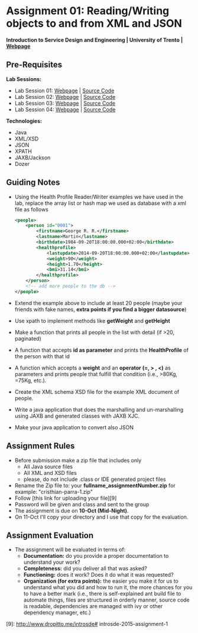 # Assignment 01: Reading/Writing objects to and from XML and JSON

**Introduction to Service Design and Engineering | University of Trento | [Webpage](https://sites.google.com/site/introsdeunitn/assignments/01 "Permalink to Assignment 01: Reading/Writing objects to and from XML and JSON")**

## Pre-Requisites

**Lab Sessions:** 
* Lab Session 01: [Webpage][1] | [Source Code][2] 
* Lab Session 02: [Webpage][3] | [Source Code][4] 
* Lab Session 03: [Webpage][5] | [Source Code][6]
* Lab Session 04: [Webpage][7] | [Source Code][8]

**Technologies:**
* Java
* XML/XSD
* JSON
* XPATH
* JAXB/Jackson
* Dozer

## Guiding Notes

* Using the Health Profile Reader/Writer examples we have used in the lab, replace the array list or hash map we used as database with a xml file as follows

    ```xml
    <people>
        <person id="0001">
            <firstname>George R. R.</firstname>
            <lastname>Martin</lastname>
            <birthdate>1984-09-20T18:00:00.000+02:00</birthdate>
            <healthprofile>
                <lastupdate>2014-09-20T18:00:00.000+02:00</lastupdate>
                <weight>90</weight>
                <height>1.70</height>
                <bmi>31.14</bmi>
            </healthprofile>
        </person>
        <!-- add more people to the db --> 
    </people>
    ```


* Extend the example above to include at least 20 people (maybe your friends with fake names, **extra points if you find a bigger datasource**) 
* Use xpath to implement methods like **getWeight** and **getHeight**
* Make a function that prints all people in the list with detail (if >20, paginated)
* A function that accepts **id as parameter** and prints the **HealthProfile** of the person with that id
* A function which accepts a **weight** and an **operator (=, > , <)** as parameters and prints people that fulfill that condition (i.e., >80Kg, =75Kg, etc.).
* Create the XML schema XSD file for the example XML document of people.
* Write a java application that does the marshalling and un-marshalling using JAXB and generated classes with JAXB XJC.
* Make your java application to convert also JSON 

## Assignment Rules

* Before submission make a zip file that includes only
    * All Java source files 
    * All XML and XSD files
    * please, do not include .class or IDE generated project files
* Rename the Zip file to: your **fullname_assignmentNumber.zip** for example: "cristhian-parra-1.zip"
* Follow [this link for uploading your file][9]
* Password will be given and class and sent to the group
* The assignment is due on **10-Oct (Mid-Night)**. 
* On 11-Oct I'll copy your directory and I use that copy for the evaluation.

## Assignment Evaluation

* The assignment will be evaluated in terms of: 
    * **Documentation:** do you provide a proper documentation to understand your work? 
    * **Completeness:** did you deliver all that was asked?
    * **Functioning:** does it work? Does it do what it was requested?
    * **Organization (for extra points):** the easier you make it for us to understand what you did and how to run it, the more chances for you to have a better mark (i.e., there is self-explained ant build file to automate things, files are structured in orderly manner, source code is readable, dependencies are managed with ivy or other dependency manager, etc.)


[1]: https://sites.google.com/site/introsdeunitn/lab-sessions/lab-session-1
[2]: https://github.com/cdparra/introsde/tree/master/lab01
[3]: https://sites.google.com/site/introsdeunitn/lab-sessions/lab-session-2
[4]: https://github.com/cdparra/introsde/tree/master/lab02
[5]: https://sites.google.com/site/introsdeunitn/lab-sessions/lab-session-3
[6]: https://github.com/cdparra/introsde/tree/master/lab03
[7]: https://sites.google.com/site/introsdeunitn/lab-sessions/lab-session-4
[8]: https://github.com/cdparra/introsde/tree/master/lab04
[9]: http://www.dropitto.me/introsde# introsde-2015-assignment-1

